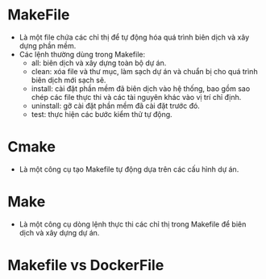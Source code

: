 # MakeFile 
+ Là một file chứa các chỉ thị để tự động hóa quá trình biên dịch và xây dựng phần mềm.
+ Các lệnh thường dùng trong Makefile:
    + all: biên dịch và xây dựng toàn bộ dự án.
    + clean: xóa file và thư mục, làm sạch dự án và chuẩn bị cho quá trình biên dịch mới sạch sẽ.
    + install: cài đặt phần mềm đã biên dịch vào hệ thống, bao gồm sao chép các file thực thi và các tài nguyên khác vào vị trí chỉ định.
    + uninstall: gỡ cài đặt phần mềm đã cài đặt trước đó.
    + test: thực hiện các bước kiểm thử tự động.
# Cmake 
+ Là một công cụ tạo Makefile tự động dựa trên các cấu hình dự án.

# Make
+ Là một công cụ dòng lệnh thực thi các chỉ thị trong Makefile để biên dịch và xây dựng dự án.

# Makefile vs DockerFile 


